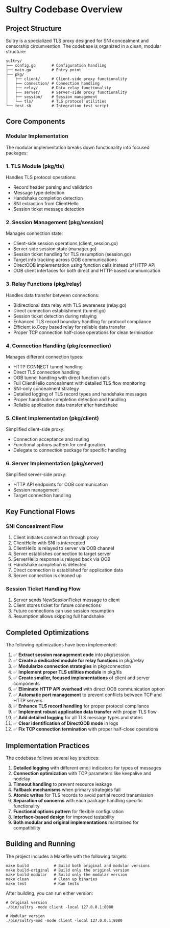 # Sultry Codebase Overview

## Project Structure

Sultry is a specialized TLS proxy designed for SNI concealment and censorship circumvention. The codebase is organized in a clean, modular structure:

```
sultry/
├── config.go       # Configuration handling
├── main.go         # Entry point
├── pkg/
│   ├── client/     # Client-side proxy functionality
│   ├── connection/ # Connection handling
│   ├── relay/      # Data relay functionality
│   ├── server/     # Server-side proxy functionality
│   ├── session/    # Session management
│   └── tls/        # TLS protocol utilities
└── test.sh         # Integration test script
```

## Core Components

### Modular Implementation

The modular implementation breaks down functionality into focused packages:

### 1. TLS Module (pkg/tls)

Handles TLS protocol operations:
- Record header parsing and validation
- Message type detection
- Handshake completion detection
- SNI extraction from ClientHello
- Session ticket message detection

### 2. Session Management (pkg/session)

Manages connection state:
- Client-side session operations (client_session.go)
- Server-side session state (manager.go) 
- Session ticket handling for TLS resumption (session.go)
- Target info tracking across OOB communications
- DirectOOB implementation using function calls instead of HTTP API
- OOB client interfaces for both direct and HTTP-based communication

### 3. Relay Functions (pkg/relay)

Handles data transfer between connections:
- Bidirectional data relay with TLS awareness (relay.go)
- Direct connection establishment (tunnel.go)
- Session ticket detection during relaying
- Enhanced TLS record boundary handling for protocol compliance
- Efficient io.Copy based relay for reliable data transfer
- Proper TCP connection half-close operations for clean termination

### 4. Connection Handling (pkg/connection)

Manages different connection types:
- HTTP CONNECT tunnel handling
- Direct TLS connection handling
- OOB tunnel handling with direct function calls
- Full ClientHello concealment with detailed TLS flow monitoring
- SNI-only concealment strategy
- Detailed logging of TLS record types and handshake messages
- Proper handshake completion detection and handling
- Reliable application data transfer after handshake

### 5. Client Implementation (pkg/client)

Simplified client-side proxy:
- Connection acceptance and routing
- Functional options pattern for configuration
- Delegate to connection package for specific handling

### 6. Server Implementation (pkg/server)

Simplified server-side proxy:
- HTTP API endpoints for OOB communication
- Session management
- Target connection handling

## Key Functional Flows

### SNI Concealment Flow

1. Client initiates connection through proxy
2. ClientHello with SNI is intercepted
3. ClientHello is relayed to server via OOB channel 
4. Server establishes connection to target server
5. ServerHello response is relayed back via OOB
6. Handshake completion is detected
7. Direct connection is established for application data
8. Server connection is cleaned up

### Session Ticket Handling Flow

1. Server sends NewSessionTicket message to client
2. Client stores ticket for future connections
3. Future connections can use session resumption
4. Resumption allows skipping full handshake

## Completed Optimizations

The following optimizations have been implemented:

1. ✅ **Extract session management code** into pkg/session
2. ✅ **Create a dedicated module for relay functions** in pkg/relay
3. ✅ **Modularize connection strategies** in pkg/connection
4. ✅ **Implement proper TLS utilities module** in pkg/tls
5. ✅ **Create smaller, focused implementations** of client and server components
6. ✅ **Eliminate HTTP API overhead** with direct OOB communication option
7. ✅ **Automatic port management** to prevent conflicts between TCP and HTTP servers
8. ✅ **Enhance TLS record handling** for proper protocol compliance
9. ✅ **Implement robust application data transfer** with proper TLS flow
10. ✅ **Add detailed logging** for all TLS message types and states
11. ✅ **Clear identification of DirectOOB mode** in logs
12. ✅ **Fix TCP connection termination** with proper half-close operations

## Implementation Practices

The codebase follows several key practices:

1. **Detailed logging** with different emoji indicators for types of messages
2. **Connection optimization** with TCP parameters like keepalive and nodelay
3. **Timeout handling** to prevent resource leakage
4. **Fallback mechanisms** when primary strategies fail
5. **Atomic writes** for TLS records to avoid partial record transmission
6. **Separation of concerns** with each package handling specific functionality
7. **Functional options pattern** for flexible configuration
8. **Interface-based design** for improved testability
9. **Both modular and original implementations** maintained for compatibility

## Building and Running

The project includes a Makefile with the following targets:

```
make build           # Build both original and modular versions
make build-original  # Build only the original version
make build-modular   # Build only the modular version
make clean           # Clean up binaries
make test            # Run tests
```

After building, you can run either version:

```
# Original version
./bin/sultry -mode client -local 127.0.0.1:8080

# Modular version
./bin/sultry-mod -mode client -local 127.0.0.1:8080
```